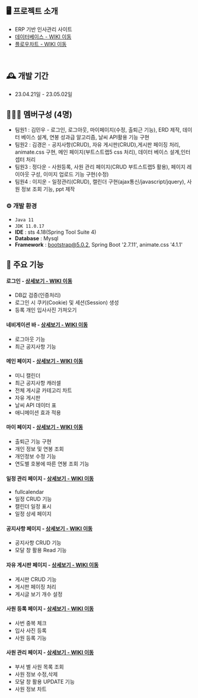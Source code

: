 ## 🖥️ 프로젝트 소개
- ERP 기반 인사관리 사이트
- <a href="https://github.com/sexyflowermins/green_erp/wiki/%EB%8D%B0%EC%9D%B4%ED%84%B0%EB%B2%A0%EC%9D%B4%EC%8A%A4" >데이터베이스 - WIKI 이동</a>
- <a href="https://github.com/sexyflowermins/green_erp/wiki/%ED%94%8C%EB%A1%9C%EC%9A%B0%EC%B0%A8%ED%8A%B8" >플로우차트 - WIKI 이동</a>
<br>

## 🕰️ 개발 기간
* 23.04.21일 - 23.05.02일

## 🧑‍🤝‍🧑 멤버구성 (4명)
 - 팀원1 : 김민우 - 로그인, 로그아웃, 마이페이지(수정, 출퇴근 기능), ERD 제작, 
                   데이터 베이스 설계, 연봉 성과급 알고리즘, 날씨 API활용 기능 구현
 - 팀원2 : 김경은 - 공지사항(CRUD), 자유 게시판(CRUD),게시판 페이징 처리, animate.css 구현, 메인 페이지(부트스트랩5 css 처리),
                   데이터 베이스 설계,인터셉터 처리 
 - 팀원3 : 정다운 - 사원등록, 사원 관리 페이지(CRUD 부트스트랩5 활용), 페이지 레이아웃 구성, 이미지 업로드 기능 구현(수정) 
 - 팀원4 : 이지운 - 일정관리(CRUD), 캘린더 구현(ajax통신/javascript/jquery), 사원 정보 조회 기능, ppt 제작

### ⚙️ 개발 환경
- `Java 11`
- `JDK 11.0.17`
- **IDE** : sts 4.18(Spring Tool Suite 4)
- **Database** : Mysql
- **Framework** : bootstrap@5.0.2, Spring Boot '2.7.11', animate.css '4.1.1'

## 📌 주요 기능
#### 로그인 - <a href="https://github.com/sexyflowermins/green_erp/wiki/%EB%A1%9C%EA%B7%B8%EC%9D%B8" >상세보기 - WIKI 이동</a>
- DB값 검증(인증처리)
- 로그인 시 쿠키(Cookie) 및 세션(Session) 생성
- 등록 개인 입사사진 가져오기

#### 네비게이션 바 - <a href="https://github.com/sexyflowermins/green_erp/wiki/%EB%84%A4%EB%B9%84%EA%B2%8C%EC%9D%B4%EC%85%98-%EB%B0%94" >상세보기 - WIKI 이동</a>
- 로그아웃 기능
- 최근 공지사항 기능

#### 메인 페이지 - <a href="https://github.com/sexyflowermins/green_erp/wiki/%EB%A9%94%EC%9D%B8-%ED%8E%98%EC%9D%B4%EC%A7%80" >상세보기 - WIKI 이동</a>
- 미니 캘린더
- 최근 공지사항 캐러셀
- 전체 게시글 카테고리 차트
- 자유 게시판 
- 날씨 API 데이터 표
- 애니메이션 효과 적용

#### 마이 페이지 - <a href="https://github.com/sexyflowermins/green_erp/wiki/%EB%A7%88%EC%9D%B4%ED%8E%98%EC%9D%B4%EC%A7%80" >상세보기 - WIKI 이동</a>
- 출퇴근 기능 구현
- 개인 정보 및 연봉 조회 
- 개인정보 수정 기능
- 연도별 호봉에 따른 연봉 조회 기능

#### 일정 관리 페이지 - <a href="https://github.com/sexyflowermins/green_erp/wiki/%EC%9D%BC%EC%A0%95%EA%B4%80%EB%A6%AC" >상세보기 - WIKI 이동</a>
- fullcalendar
- 일정 CRUD 기능
- 캘린더 일정 표시
- 일정 상세 페이지

#### 공지사항 페이지 - <a href="https://github.com/sexyflowermins/green_erp/wiki/%EA%B3%B5%EC%A7%80%EC%82%AC%ED%95%AD" >상세보기 - WIKI 이동</a>
- 공지사항 CRUD 기능
- 모달 창 활용 Read 기능

#### 자유 게시판 페이지 - <a href="https://github.com/sexyflowermins/green_erp/wiki/%EC%9E%90%EC%9C%A0-%EA%B2%8C%EC%8B%9C%ED%8C%90" >상세보기 - WIKI 이동</a>
- 게시판 CRUD 기능
- 게시판 페이징 처리
- 게시글 보기 개수 설정

#### 사원 등록 페이지 - <a href="https://github.com/sexyflowermins/green_erp/wiki/%EC%82%AC%EC%9B%90-%EB%93%B1%EB%A1%9D" >상세보기 - WIKI 이동</a>
- 사번 중복 체크
- 입사 사진 등록 
- 사원 등록 기능 

#### 사원 관리 페이지 - <a href="https://github.com/sexyflowermins/green_erp/wiki/%EC%82%AC%EC%9B%90-%EA%B4%80%EB%A6%AC" >상세보기 - WIKI 이동</a>
- 부서 별 사원 목록 조회
- 사원 정보 수정,삭제
- 모달 창 활용 UPDATE 기능
- 사원 정보 차트
